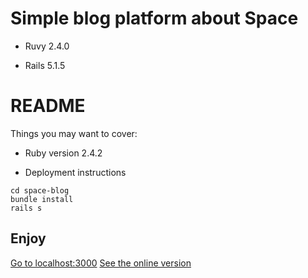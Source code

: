 # Simple blog platform about Space

* Ruvy
2.4.0

* Rails
5.1.5

# README

Things you may want to cover:

* Ruby version
2.4.2

* Deployment instructions

```
cd space-blog
bundle install
rails s
```

## Enjoy
[Go to localhost:3000](http://localhost:3000)
[See the online version](https://space-blog.herokuapp.com)
